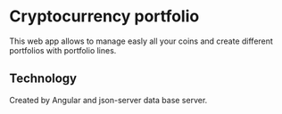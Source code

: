 # Cryptocurrency portfolio
This web app allows to manage easly all your coins and create different portfolios with portfolio lines. 

## Technology
Created by Angular and json-server data base server.